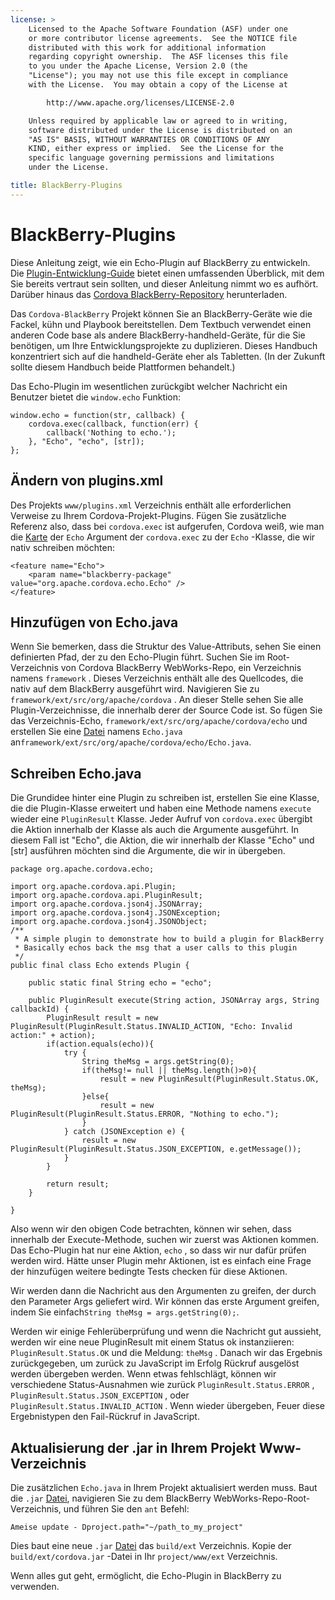 ```yaml
---
license: >
    Licensed to the Apache Software Foundation (ASF) under one
    or more contributor license agreements.  See the NOTICE file
    distributed with this work for additional information
    regarding copyright ownership.  The ASF licenses this file
    to you under the Apache License, Version 2.0 (the
    "License"); you may not use this file except in compliance
    with the License.  You may obtain a copy of the License at

        http://www.apache.org/licenses/LICENSE-2.0

    Unless required by applicable law or agreed to in writing,
    software distributed under the License is distributed on an
    "AS IS" BASIS, WITHOUT WARRANTIES OR CONDITIONS OF ANY
    KIND, either express or implied.  See the License for the
    specific language governing permissions and limitations
    under the License.

title: BlackBerry-Plugins
---
```


# BlackBerry-Plugins

Diese Anleitung zeigt, wie ein Echo-Plugin auf BlackBerry zu entwickeln. Die [Plugin-Entwicklung-Guide](../../hybrid/plugins/index.html) bietet einen umfassenden Überblick, mit dem Sie bereits vertraut sein sollten, und dieser Anleitung nimmt wo es aufhört. Darüber hinaus das [Cordova BlackBerry-Repository][1] herunterladen.

 [1]: https://git-wip-us.apache.org/repos/asf?p=cordova-blackberry-webworks.git;a=summary

Das `Cordova-BlackBerry` Projekt können Sie an BlackBerry-Geräte wie die Fackel, kühn und Playbook bereitstellen. Dem Textbuch verwendet einen anderen Code base als andere BlackBerry-handheld-Geräte, für die Sie benötigen, um Ihre Entwicklungsprojekte zu duplizieren. Dieses Handbuch konzentriert sich auf die handheld-Geräte eher als Tabletten. (In der Zukunft sollte diesem Handbuch beide Plattformen behandelt.)

Das Echo-Plugin im wesentlichen zurückgibt welcher Nachricht ein Benutzer bietet die `window.echo` Funktion:

    window.echo = function(str, callback) {
        cordova.exec(callback, function(err) {
            callback('Nothing to echo.');
        }, "Echo", "echo", [str]);
    };
    

## Ändern von plugins.xml

Des Projekts `www/plugins.xml` Verzeichnis enthält alle erforderlichen Verweise zu Ihrem Cordova-Projekt-Plugins. Fügen Sie zusätzliche Referenz also, dass bei `cordova.exec` ist aufgerufen, Cordova weiß, wie man die [Karte](../../../cordova/inappbrowser/inappbrowser.html) der `Echo` Argument der `cordova.exec` zu der `Echo` -Klasse, die wir nativ schreiben möchten:

    <feature name="Echo">
        <param name="blackberry-package" value="org.apache.cordova.echo.Echo" />
    </feature>
    

## Hinzufügen von Echo.java

Wenn Sie bemerken, dass die Struktur des Value-Attributs, sehen Sie einen definierten Pfad, der zu den Echo-Plugin führt. Suchen Sie im Root-Verzeichnis von Cordova BlackBerry WebWorks-Repo, ein Verzeichnis namens `framework` . Dieses Verzeichnis enthält alle des Quellcodes, die nativ auf dem BlackBerry ausgeführt wird. Navigieren Sie zu `framework/ext/src/org/apache/cordova` . An dieser Stelle sehen Sie alle Plugin-Verzeichnisse, die innerhalb derer der Source Code ist. So fügen Sie das Verzeichnis-Echo, `framework/ext/src/org/apache/cordova/echo` und erstellen Sie eine [Datei](../../../cordova/file/fileobj/fileobj.html) namens `Echo.java` an`framework/ext/src/org/apache/cordova/echo/Echo.java`.

## Schreiben Echo.java

Die Grundidee hinter eine Plugin zu schreiben ist, erstellen Sie eine Klasse, die die Plugin-Klasse erweitert und haben eine Methode namens `execute` wieder eine `PluginResult` Klasse. Jeder Aufruf von `cordova.exec` übergibt die Aktion innerhalb der Klasse als auch die Argumente ausgeführt. In diesem Fall ist "Echo", die Aktion, die wir innerhalb der Klasse "Echo" und [str] ausführen möchten sind die Argumente, die wir in übergeben.

    package org.apache.cordova.echo;
    
    import org.apache.cordova.api.Plugin;
    import org.apache.cordova.api.PluginResult;
    import org.apache.cordova.json4j.JSONArray;
    import org.apache.cordova.json4j.JSONException;
    import org.apache.cordova.json4j.JSONObject;
    /**
     * A simple plugin to demonstrate how to build a plugin for BlackBerry
     * Basically echos back the msg that a user calls to this plugin
     */
    public final class Echo extends Plugin {
    
        public static final String echo = "echo";
    
        public PluginResult execute(String action, JSONArray args, String callbackId) {
            PluginResult result = new PluginResult(PluginResult.Status.INVALID_ACTION, "Echo: Invalid action:" + action);
            if(action.equals(echo)){
                try {
                    String theMsg = args.getString(0);
                    if(theMsg!= null || theMsg.length()>0){
                        result = new PluginResult(PluginResult.Status.OK, theMsg);
                    }else{
                        result = new PluginResult(PluginResult.Status.ERROR, "Nothing to echo.");
                    }
                } catch (JSONException e) {
                    result = new PluginResult(PluginResult.Status.JSON_EXCEPTION, e.getMessage());
                }
            }
    
            return result;
        }
    
    }
    

Also wenn wir den obigen Code betrachten, können wir sehen, dass innerhalb der Execute-Methode, suchen wir zuerst was Aktionen kommen. Das Echo-Plugin hat nur eine Aktion, `echo` , so dass wir nur dafür prüfen werden wird. Hätte unser Plugin mehr Aktionen, ist es einfach eine Frage der hinzufügen weitere bedingte Tests checken für diese Aktionen.

Wir werden dann die Nachricht aus den Argumenten zu greifen, der durch den Parameter Args geliefert wird. Wir können das erste Argument greifen, indem Sie einfach`String theMsg = args.getString(0);`.

Werden wir einige Fehlerüberprüfung und wenn die Nachricht gut aussieht, werden wir eine neue PluginResult mit einem Status ok instanziieren: `PluginResult.Status.OK` und die Meldung: `theMsg` . Danach wir das Ergebnis zurückgegeben, um zurück zu JavaScript im Erfolg Rückruf ausgelöst werden übergeben werden. Wenn etwas fehlschlägt, können wir verschiedene Status-Ausnahmen wie zurück `PluginResult.Status.ERROR` , `PluginResult.Status.JSON_EXCEPTION` , oder `PluginResult.Status.INVALID_ACTION` . Wenn wieder übergeben, Feuer diese Ergebnistypen den Fail-Rückruf in JavaScript.

## Aktualisierung der .jar in Ihrem Projekt Www-Verzeichnis

Die zusätzlichen `Echo.java` in Ihrem Projekt aktualisiert werden muss. Baut die `.jar` [Datei](../../../cordova/file/fileobj/fileobj.html), navigieren Sie zu dem BlackBerry WebWorks-Repo-Root-Verzeichnis, und führen Sie den `ant` Befehl:

    Ameise update - Dproject.path="~/path_to_my_project"
    

Dies baut eine neue `.jar` [Datei](../../../cordova/file/fileobj/fileobj.html) das `build/ext` Verzeichnis. Kopie der `build/ext/cordova.jar` -Datei in Ihr `project/www/ext` Verzeichnis.

Wenn alles gut geht, ermöglicht, die Echo-Plugin in BlackBerry zu verwenden.